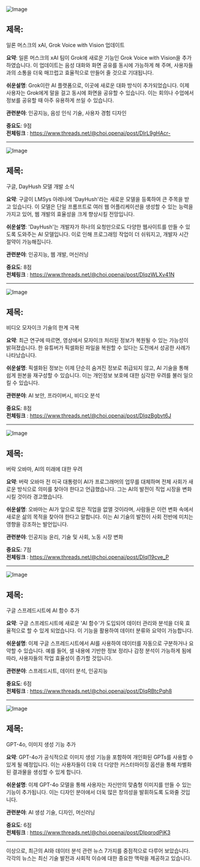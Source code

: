 ![Image](https://scontent-iad3-2.cdninstagram.com/v/t51.71878-15/491455829_1847771645953219_7578630430092491450_n.jpg?stp=dst-jpg_e35_tt6&_nc_cat=100&ccb=1-7&_nc_sid=18de74&_nc_ohc=_gt8c1V-Zw4Q7kNvwHylzMo&_nc_oc=AdkAHjm_Abog7JTN3c7vZJGodBSKF0Ov4TTbbXQFi7xk1y13MSBwhO6VRFOnLwvkPLs&_nc_zt=23&_nc_ht=scontent-iad3-2.cdninstagram.com&edm=ACx9VUEEAAAA&_nc_gid=8IsH3mVb-4keIx-n0VPg4A&oh=00_AfE03C04Xic42dhWX_-zRiGXdvSwd5C_IBB2ZXCw9fhclA&oe=680B28FF)

## 제목:
일론 머스크의 xAI, Grok Voice with Vision 업데이트

**요약**:
일론 머스크의 xAI 팀이 Grok에 새로운 기능인 Grok Voice with Vision을 추가하였습니다. 이 업데이트는 음성 대화와 화면 공유를 동시에 가능하게 해 주며, 사용자들과의 소통을 더욱 매끄럽고 효율적으로 만들어 줄 것으로 기대됩니다.

**쉬운설명**:
Grok이란 AI 플랫폼으로, 이곳에 새로운 대화 방식이 추가되었습니다. 이제 사용자는 Grok에게 말을 걸고 동시에 화면을 공유할 수 있습니다. 이는 회의나 수업에서 정보를 공유할 때 아주 유용하게 쓰일 수 있습니다.

**관련분야**:
인공지능, 음성 인식 기술, 사용자 경험 디자인

**중요도**: 9점  
**전체링크** : https://www.threads.net/@choi.openai/post/DIrL9gHAcr-

---

![Image](https://scontent-iad3-2.cdninstagram.com/v/t51.75761-15/491448759_17905487445112832_8365079941604876898_n.jpg?stp=dst-jpg_e35_tt6&_nc_cat=111&ccb=1-7&_nc_sid=18de74&_nc_ohc=-2L3G9hg7zAQ7kNvwEyPAws&_nc_oc=Admp7D9zCMmzlyZTyrgGdEfV8JVihH5_vO1gQKRfZ36bsmOhAVAEDd2R8BX8ZCvoKZc&_nc_zt=23&_nc_ht=scontent-iad3-2.cdninstagram.com&edm=ACx9VUEEAAAA&_nc_gid=8IsH3mVb-4keIx-n0VPg4A&oh=00_AfFrVNMh1nW7xfhihDbAQnXGjMLnXfAVb6BGyoJYE8NOrQ&oe=680B2CCF)

## 제목:
구글, DayHush 모델 개발 소식

**요약**:
구글이 LMSys 아레나에 'DayHush'라는 새로운 모델을 등록하여 큰 주목을 받고 있습니다. 이 모델은 단일 프롬프트로 여러 웹 어플리케이션을 생성할 수 있는 능력을 가지고 있어, 웹 개발의 효율성을 크게 향상시킬 전망입니다.

**쉬운설명**:
'DayHush'는 개발자가 하나의 요청만으로도 다양한 웹사이트를 만들 수 있도록 도와주는 AI 모델입니다. 이로 인해 프로그래밍 작업이 더 쉬워지고, 개발자 시간 절약이 가능해집니다.

**관련분야**:
인공지능, 웹 개발, 머신러닝

**중요도**: 8점  
**전체링크** : https://www.threads.net/@choi.openai/post/DIqzWLXv41N

---

![Image](https://scontent-iad3-1.cdninstagram.com/v/t51.71878-15/491448702_998685935730942_8389363155671960101_n.jpg?stp=dst-jpg_e35_tt6&_nc_cat=104&ccb=1-7&_nc_sid=18de74&_nc_ohc=M_Yy29CP5UwQ7kNvwFX3SlD&_nc_oc=Adk7S7Av9bqBbQDTespUZUG5Qnbivr5RPX6aWrs2IiEMbGWljvUsHDqmyc1EGRG42mE&_nc_zt=23&_nc_ht=scontent-iad3-1.cdninstagram.com&edm=ACx9VUEEAAAA&_nc_gid=8IsH3mVb-4keIx-n0VPg4A&oh=00_AfF_SnSw2-Ov0IoaEd8dZUJbvp-ofmhHArgqhEUCGO-yIA&oe=680B3F9B)

## 제목:
비디오 모자이크 기술의 한계 극복

**요약**:
최근 연구에 따르면, 영상에서 모자이크 처리된 정보가 복원될 수 있는 가능성이 밝혀졌습니다. 한 유튜버가 픽셀화된 파일을 복원할 수 있다는 도전에서 성공한 사례가 나타났습니다.

**쉬운설명**:
픽셀화된 정보는 이제 단순히 숨겨진 정보로 취급되지 않고, AI 기술을 통해 쉽게 원본을 재구성할 수 있습니다. 이는 개인정보 보호에 대한 심각한 우려를 불러 일으킬 수 있습니다.

**관련분야**:
AI 보안, 프라이버시, 비디오 분석

**중요도**: 8점  
**전체링크** : https://www.threads.net/@choi.openai/post/DIqzBgbvt6J

---

![Image](https://scontent-iad3-1.cdninstagram.com/v/t51.71878-15/490400545_1950841868779985_6770390409662853273_n.jpg?stp=dst-jpg_e35_tt6&_nc_cat=102&ccb=1-7&_nc_sid=18de74&_nc_ohc=l534JKLzqRQQ7kNvwERhWUq&_nc_oc=AdnHVXlgZYEUja7imW9hynDEu2ItYRwIzfQ3e_JNVNQ5tOosc0GFuF-LB5q_tgHYAUk&_nc_zt=23&_nc_ht=scontent-iad3-1.cdninstagram.com&edm=ACx9VUEEAAAA&_nc_gid=8IsH3mVb-4keIx-n0VPg4A&oh=00_AfFXDqYXQ770NGSF9s9_ODWCySgkUjeL1hgDWdkIi0kNag&oe=680B3344)

## 제목:
버락 오바마, AI의 미래에 대한 우려

**요약**:
버락 오바마 전 미국 대통령이 AI가 프로그래머의 업무를 대체하며 전체 사회가 새로운 방식으로 의미를 찾아야 한다고 언급했습니다. 그는 AI의 발전이 직업 시장을 변화시킬 것이라 경고했습니다.

**쉬운설명**:
오바마는 AI가 앞으로 많은 직업을 없앨 것이라며, 사람들은 이런 변화 속에서 새로운 삶의 목적을 찾아야 한다고 말합니다. 이는 AI 기술의 발전이 사회 전반에 미치는 영향을 강조하는 발언입니다.

**관련분야**:
인공지능 윤리, 기술 및 사회, 노동 시장 변화

**중요도**: 7점  
**전체링크** : https://www.threads.net/@choi.openai/post/DIql19cve_P

---

![Image](https://scontent-iad3-2.cdninstagram.com/v/t51.75761-15/491443219_17905486737112832_5555115914594636295_n.jpg?stp=dst-jpg_e35_tt6&_nc_cat=103&ccb=1-7&_nc_sid=18de74&_nc_ohc=VnuCO70WyOgQ7kNvwH0_itP&_nc_oc=AdkZQuaGvES2ilijDrBWiq-YFKse66t7IEFeDjYU5rklNtIWrEs3UgjwUmqU_9HguH8&_nc_zt=23&_nc_ht=scontent-iad3-2.cdninstagram.com&edm=ACx9VUEEAAAA&_nc_gid=8IsH3mVb-4keIx-n0VPg4A&oh=00_AfErUeYHZQ9Gw3ri5RFlyDHwxpLKZhd0woFfEcdFPDoAhQ&oe=680B307D)

## 제목:
구글 스프레드시트에 AI 함수 추가

**요약**:
구글 스프레드시트에 새로운 'AI 함수'가 도입되어 데이터 관리와 분석을 더욱 효율적으로 할 수 있게 되었습니다. 이 기능을 활용하여 데이터 분류와 요약이 가능합니다.

**쉬운설명**:
이제 구글 스프레드시트에서 AI를 사용하여 데이터를 자동으로 구분하거나 요약할 수 있습니다. 예를 들어, 셀 내용에 기반한 정보 정리나 감정 분석이 가능하게 됨에 따라, 사용자들의 작업 효율성이 증가할 것입니다.

**관련분야**:
스프레드시트, 데이터 분석, 인공지능

**중요도**: 6점  
**전체링크** : https://www.threads.net/@choi.openai/post/DIqRBtcPqh8

---

![Image](https://scontent-iad3-1.cdninstagram.com/v/t51.75761-15/491430491_17905539009112832_2709500799241856114_n.jpg?stp=dst-jpg_e35_tt6&_nc_cat=108&ccb=1-7&_nc_sid=18de74&_nc_ohc=b5QEQbgRjyYQ7kNvwHDCqMj&_nc_oc=AdmtkzvuB40ActQtC0bdjJUY_yfLpdMCL8YkeRfaELXbKLChhdDPqVS4u65BOyPQI64&_nc_zt=23&_nc_ht=scontent-iad3-1.cdninstagram.com&edm=ACx9VUEEAAAA&_nc_gid=8IsH3mVb-4keIx-n0VPg4A&oh=00_AfFjrJEHmZ-NFKdotIEDYvyV7NwyZ62D-GU8r6yifYngxQ&oe=680B270B)

## 제목:
GPT-4o, 이미지 생성 기능 추가

**요약**:
GPT-4o가 공식적으로 이미지 생성 기능을 포함하여 개인화된 GPTs를 사용할 수 있게 될 예정입니다. 이는 사용자들이 더욱 더 다양한 커스터마이징 옵션을 통해 차별화된 결과물을 생성할 수 있게 합니다.

**쉬운설명**:
이제 GPT-4o 모델을 통해 사용자는 자신만의 맞춤형 이미지를 만들 수 있는 기능이 추가됩니다. 이는 디자인 분야에서 더욱 많은 창의성을 발휘하도록 도와줄 것입니다.

**관련분야**:
AI 생성 기술, 디자인, 머신러닝

**중요도**: 6점  
**전체링크** : https://www.threads.net/@choi.openai/post/DIpqrodPjK3

---

이상으로, 최근의 AI와 데이터 분석 관련 뉴스 7가지를 중점적으로 다루어 보았습니다. 각각의 뉴스는 최신 기술 발전과 사회적 이슈에 대한 중요한 맥락을 제공하고 있습니다.